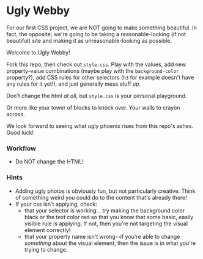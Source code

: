# Ugly Webby

For our first CSS project, we are NOT going to make something beautiful. In fact, the opposite; we're going to be taking a reasonable-looking (if not beautiful) site and making it as unreasonable-looking as possible.

Welcome to Ugly Webby!

Fork this repo, then check out `style.css`. Play with the values, add new property-value combinations (maybe play with the `background-color` property?), add CSS rules for other selectors (`h3` for example doesn't have any rules for it yet!), and just generally mess stuff _up_.

Don't change the html _at all_, but `style.css` is your personal playground.

Or more like your tower of blocks to knock over. Your walls to crayon across.

We look forward to seeing what ugly phoenix rises from this repo's ashes. Good luck!


### Workflow

* Do NOT change the HTML!

### Hints

* Adding ugly photos is obviously fun, but not particularly creative. Think of something weird you could do to the content that's already there!
* If your css isn't applying, check:
    * that your selector is working... try making the background color black or the text color red so that you know that some basic, easily visible rule is applying. If not, then you're not targeting the visual element correctly!
    * that your property name isn't wrong--if you're able to change _something_ about the visual element, then the issue is in what you're trying to change.